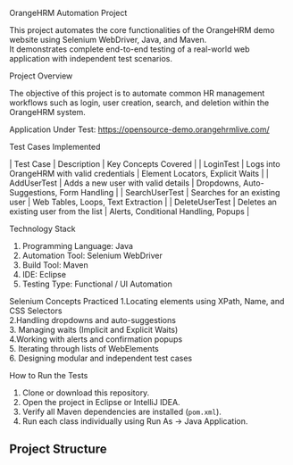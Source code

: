  OrangeHRM Automation Project

This project automates the core functionalities of the OrangeHRM demo website using Selenium WebDriver, Java, and Maven.  
It demonstrates complete end-to-end testing of a real-world web application with independent test scenarios.

Project Overview

The objective of this project is to automate common HR management workflows such as login, user creation, search, and deletion within the OrangeHRM system.

Application Under Test: 
https://opensource-demo.orangehrmlive.com/

Test Cases Implemented

| Test Case | Description | Key Concepts Covered |
| LoginTest | Logs into OrangeHRM with valid credentials | Element Locators, Explicit Waits |
| AddUserTest | Adds a new user with valid details | Dropdowns, Auto-Suggestions, Form Handling |
| SearchUserTest | Searches for an existing user | Web Tables, Loops, Text Extraction |
| DeleteUserTest | Deletes an existing user from the list | Alerts, Conditional Handling, Popups |

Technology Stack
1. Programming Language: Java  
2. Automation Tool: Selenium WebDriver  
3. Build Tool: Maven  
4. IDE: Eclipse  
5. Testing Type: Functional / UI Automation  

 Selenium Concepts Practiced
1.Locating elements using XPath, Name, and CSS Selectors  
2.Handling dropdowns and auto-suggestions  
3. Managing waits (Implicit and Explicit Waits)  
4.Working with alerts and confirmation popups  
5. Iterating through lists of WebElements  
6. Designing modular and independent test cases  

How to Run the Tests
1. Clone or download this repository.  
2. Open the project in Eclipse or IntelliJ IDEA.  
3. Verify all Maven dependencies are installed (`pom.xml`).  
4. Run each class individually using Run As → Java Application.


## Project Structure

